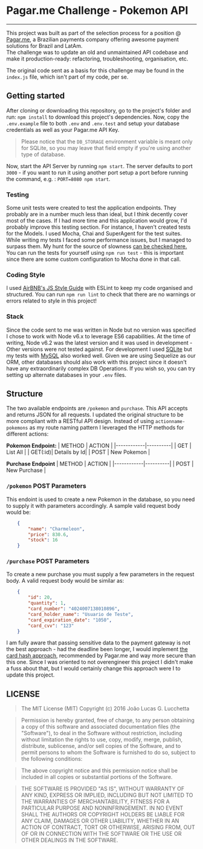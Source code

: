 # Pagar.me Challenge - Pokemon API
___

This project was built as part of the selection process for a position @ [Pagar.me](pagar.me), a Brazilian payments company offering awesome payment solutions for Brazil and LatAm.   
The challenge was to update an old and unmaintained API codebase and make it production-ready: refactoring, troubleshooting, organisation, etc. 

The original code sent as a basis for this challenge may be found in the `index.js` file, which isn't part of my code, per se.

## Getting started

After cloning or downloading this repository, go to the project's folder and run: ` npm install ` to download this project's dependencies. 
Now, copy the `.env.example` file to both `.env` and `.env.test` and setup your database credentials as well as your Pagar.me API Key. 

> Please notice that the `DB_STORAGE` environment variable is meant only for SQLite, so you may leave that field empty if you're using another type of database.

Now, start the API Server by running `npm start`. The server defaults to port `3000` - if you want to run it using another port setup a port before running the command, e.g. : `PORT=8080 npm start`.

### Testing
Some unit tests  were created to test the application endpoints. They probably are in a number much less than ideal, but I think decently cover most of the cases. If I had more time and this application would grow, I'd probably improve this testing section. For instance, I haven't created tests for the Models.
I used Mocha, Chai and SuperAgent for the test suites. While writing my tests I faced some performance issues, but I managed to surpass them. My hunt for the source of slowness [can be checked here.](https://twitter.com/joaolucasluc/status/755564106644594689)
You can run the tests for yourself using `npm run test` - this is important since there are some custom configuration to Mocha done in that call.

### Coding Style
I used [AirBNB's JS Style Guide](https://github.com/airbnb/javascript) with ESLint to keep my code organised and structured. You can run `npm run lint` to check that there are no warnings or errors related to style in this project!

### Stack
Since the code sent to me was written in Node but no version was specified I chose to work with Node v6.x to leverage ES6 capabilities. At the time of writing, Node v6.2 was the latest version and it was used in development - Other versions were not tested against. 
For development I used [SQLite](https://www.sqlite.org) but my tests with [MySQL](http://mysql.org) also worked well. Given we are using Sequelize as our ORM, other databases should also work with this project since it doesn't have any extraordinarily complex DB Operations. If you wish so, you can try setting up alternate databases in your `.env` files.

## Structure
The two available endpoints are `/pokemon` and `purchase`. This API accepts and returns JSON for all requests. 
I updated the original structure to be more compliant with a RESTful API design. Instead of using `actionname-pokemons` as my route naming pattern I leveraged the HTTP methods for different actions:

**Pokemon Endpoint:**
|	METHOD	 |	ACTION  |
|------------|----------|
|	GET		|	List All |
|	GET(:id)|	Details by Id|
|	POST	|	New Pokemon |

**Purchase Endpoint**
|	METHOD	 |	ACTION  |
|------------|----------|
|	POST	|	New Purchase |

###	`/pokemon` POST Parameters
This endoint is used to create a new Pokemon in the database, so you need to supply it with parameters accordingly. A sample valid request body would be:
```json
    {
        "name": "Charmeleon",
        "price": 830.6,
        "stock": 16
    }
```
### `/purchase` POST Parameters
To create a new purchase you must supply a few parameters in the request body. A valid request body would be similar as:
```json
    {
        "id": 20,
        "quantity": 1,
        "card_number": "4024007138010896",
        "card_holder_name": "Usuario de Teste",
        "card_expiration_date": "1050",
        "card_cvv": "123"
    }
```
I am fully aware that passing sensitive data to the payment gateway is not the best approach - had the deadline been longer, I would implement [the card hash approach](https://docs.pagar.me/api/#gerando-card_hash-manualmente), recommended by Pagar.me and way more secure than this one. Since I was oriented to not overengineer this project I didn't make a fuss about that, but I would certainly change this approach were I to update this project.

##	LICENSE

> The MIT License (MIT)
Copyright (c) 2016 João Lucas G. Lucchetta

> Permission is hereby granted, free of charge, to any person obtaining a copy of this software and associated documentation files (the "Software"), to deal in the Software without restriction, including without limitation the rights to use, copy, modify, merge, publish, distribute, sublicense, and/or sell copies of the Software, and to permit persons to whom the Software is furnished to do so, subject to the following conditions:

>The above copyright notice and this permission notice shall be included in all copies or substantial portions of the Software.

>THE SOFTWARE IS PROVIDED "AS IS", WITHOUT WARRANTY OF ANY KIND, EXPRESS OR IMPLIED, INCLUDING BUT NOT LIMITED TO THE WARRANTIES OF MERCHANTABILITY, FITNESS FOR A PARTICULAR PURPOSE AND NONINFRINGEMENT. IN NO EVENT SHALL THE AUTHORS OR COPYRIGHT HOLDERS BE LIABLE FOR ANY CLAIM, DAMAGES OR OTHER LIABILITY, WHETHER IN AN ACTION OF CONTRACT, TORT OR OTHERWISE, ARISING FROM, OUT OF OR IN CONNECTION WITH THE SOFTWARE OR THE USE OR OTHER DEALINGS IN THE SOFTWARE.


